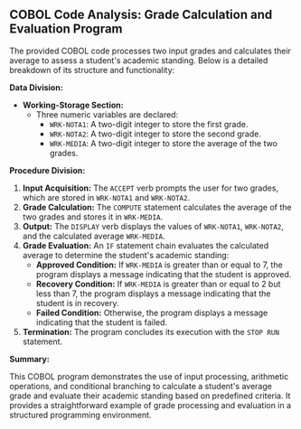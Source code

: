 ## COBOL Code Analysis: Grade Calculation and Evaluation Program
The provided COBOL code processes two input grades and calculates their average to assess a student's academic standing. Below is a detailed breakdown of its structure and functionality:

**Data Division:**

*   **Working-Storage Section:** 
    *   Three numeric variables are declared:
        *   `WRK-NOTA1`: A two-digit integer to store the first grade.
        *   `WRK-NOTA2`: A two-digit integer to store the second grade.
        *   `WRK-MEDIA`: A two-digit integer to store the average of the two grades.

**Procedure Division:**

1.  **Input Acquisition:** The `ACCEPT` verb prompts the user for two grades, which are stored in `WRK-NOTA1` and `WRK-NOTA2`.
2.  **Grade Calculation:** The `COMPUTE` statement calculates the average of the two grades and stores it in `WRK-MEDIA`.
3.  **Output:** The `DISPLAY` verb displays the values of `WRK-NOTA1`, `WRK-NOTA2`, and the calculated average  `WRK-MEDIA`.
4.  **Grade Evaluation:** An `IF` statement chain evaluates the calculated average to determine the student's academic standing:
    *   **Approved Condition:** If `WRK-MEDIA` is greater than or equal to 7, the program displays a message indicating that the student is approved.
    *   **Recovery Condition:** If `WRK-MEDIA` is greater than or equal to 2 but less than 7, the program displays a message indicating that the student is in recovery. 
    *   **Failed Condition:** Otherwise, the program displays a message indicating that the student is failed.
5.  **Termination:** The program concludes its execution with the `STOP RUN` statement.

**Summary:**

This COBOL program demonstrates the use of input processing, arithmetic operations, and conditional branching to calculate a student's average grade and evaluate their academic standing based on predefined criteria. It provides a straightforward example of grade processing and evaluation in a structured programming environment.